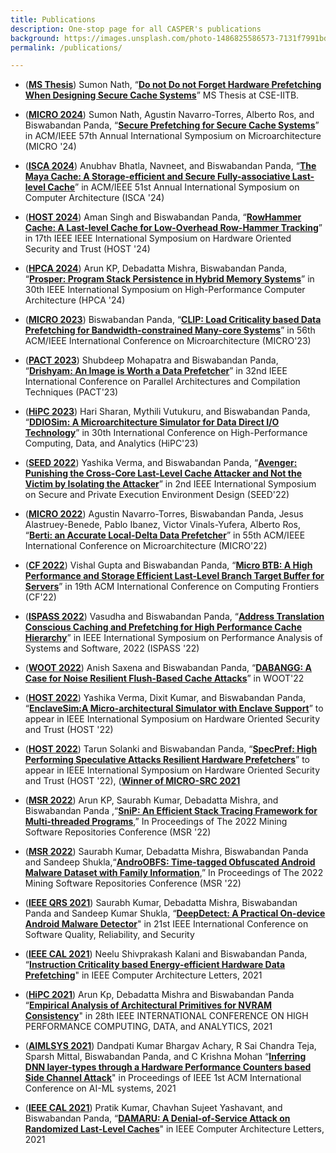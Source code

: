```yaml
---
title: Publications
description: One-stop page for all CASPER's publications
background: https://images.unsplash.com/photo-1486825586573-7131f7991bdd?auto=format&w=2000
permalink: /publications/

---
```

* (**[MS Thesis]()**) Sumon Nath, “**[Do not Do not Forget Hardware Prefetching When Designing Secure Cache Systems](https://www.cse.iitb.ac.in/~biswa/MSThesisSumon.pdf)**” MS Thesis at CSE-IITB. 

* (**[MICRO 2024](https://microarch.org/micro57/)**) Sumon Nath, Agustin Navarro-Torres, Alberto Ros, and Biswabandan Panda, “**[Secure Prefetching for Secure Cache Systems](https://www.cse.iitb.ac.in/~biswa/MICRO24.pdf)**” in ACM/IEEE 57th Annual International Symposium on Microarchitecture (MICRO '24)

* (**[ISCA 2024](https://iscaconf.org/isca2024/)**) Anubhav Bhatla, Navneet, and Biswabandan Panda, “**[The Maya Cache: A Storage-efficient and Secure
Fully-associative Last-level Cache](https://www.cse.iitb.ac.in/~biswa/ISCA2024.pdf)**” in ACM/IEEE 51st Annual International Symposium on Computer Architecture (ISCA '24)

* (**[HOST 2024](http://www.hostsymposium.org/)**) Aman Singh and Biswabandan Panda, “**[RowHammer Cache: A Last-level Cache for Low-Overhead Row-Hammer Tracking](https://www.cse.iitb.ac.in/~biswa/HOST2024.pdf)**” in 17th IEEE IEEE International Symposium on Hardware Oriented Security and Trust (HOST '24)

* (**[HPCA 2024](https://hpca-conf.org/2024/)**) Arun KP, Debadatta Mishra, Biswabandan Panda, “**[Prosper: Program Stack Persistence in Hybrid Memory Systems](https://www.cse.iitb.ac.in/~biswa/HPCA24.pdf)**” in 30th IEEE International Symposium on High-Performance Computer Architecture (HPCA '24) 
 
* (**[MICRO 2023](https://www.microarch.org/micro56/)**) Biswabandan Panda, “**[CLIP: Load Criticality based Data Prefetching for Bandwidth-constrained Many-core Systems](https://www.cse.iitb.ac.in/~biswa/MICRO23.pdf)**” in 56th ACM/IEEE International Conference on Microarchitecture (MICRO'23)
  
* (**[PACT 2023](https://pact2023.github.io/)**) Shubdeep Mohapatra and Biswabandan Panda, “**[Drishyam: An Image is Worth a Data Prefetcher](https://www.cse.iitb.ac.in/~biswa/PACT23-final.pdf)**” in 32nd IEEE International Conference on  Parallel Architectures and Compilation Techniques (PACT'23)

*  (**[HiPC 2023](https://hipc.org/)**) Hari Sharan, Mythili Vutukuru, and Biswabandan Panda, “**[DDIOSim: A Microarchitecture Simulator for Data Direct I/O Technology](https://www.cse.iitb.ac.in/~biswa/HiPC23.pdf)**” in 30th  International Conference on High-Performance Computing, Data, and Analytics (HiPC'23)

* (**[SEED 2022](https://seed22.engr.uconn.edu/)**) Yashika Verma, and Biswabandan Panda, “**[Avenger: Punishing the Cross-Core Last-Level Cache Attacker and Not the Victim by Isolating the Attacker](https://www.cse.iitb.ac.in/~biswa/SEED.pdf)**” in 2nd IEEE International Symposium on Secure and Private Execution Environment Design (SEED'22)

* (**[MICRO 2022](https://www.microarch.org/micro55/)**) Agustin Navarro-Torres, Biswabandan Panda, Jesus Alastruey-Benede, Pablo Ibanez, Victor Vinals-Yufera, Alberto Ros, “**[Berti: an Accurate Local-Delta Data Prefetcher](https://www.cse.iitb.ac.in/~biswa/MICRO22.pdf)**” in 55th ACM/IEEE International Conference on Microarchitecture (MICRO'22)

* (**[CF 2022](https://www.computingfrontiers.org/2022/)**) Vishal Gupta and Biswabandan Panda, “**[Micro BTB: A High Performance and Storage Efficient Last-Level
Branch Target Buffer for Servers](https://www.cse.iitb.ac.in/~biswa/CF2022.pdf)**” in 19th ACM International Conference on Computing Frontiers (CF'22)

* (**[ISPASS 2022](https://ispass.org/ispass2022/)**) Vasudha and Biswabandan Panda, “**[Address Translation Conscious Caching and Prefetching for High Performance Cache Hierarchy](https://www.cse.iitb.ac.in/~biswa/ISPASS22.pdf)**” in IEEE International Symposium on Performance Analysis of Systems and Software, 2022  (ISPASS '22)

* (**[WOOT 2022](https://www.ieee-security.org/TC/SP2022/WOOT22/index.html)**) Anish Saxena and Biswabandan Panda, “**[DABANGG: A Case for Noise Resilient Flush-Based Cache Attacks](https://www.cse.iitb.ac.in/~biswa/WOOT22.pdf)**” in WOOT'22

* (**[HOST 2022](http://www.hostsymposium.org/)**) Yashika Verma, Dixit Kumar, and Biswabandan Panda, “**[EnclaveSim:A Micro-architectural Simulator with Enclave Support](https://www.cse.iitb.ac.in/~biswa/HOST_enclavesim.pdf)**” to appear in IEEE International Symposium on Hardware Oriented Security and Trust (HOST '22)

* (**[HOST 2022](http://www.hostsymposium.org/)**) Tarun Solanki and Biswabandan Panda, “**[SpecPref: High Performing Speculative Attacks Resilient Hardware Prefetchers](https://www.cse.iitb.ac.in/~biswa/Specpref-final.pdf)**” to appear in IEEE International Symposium on Hardware Oriented Security and Trust (HOST '22), (**[Winner of MICRO-SRC 2021](https://www.dropbox.com/s/to1eshh8rq7v5kg/Tarun-MICROSRC.jpg?dl=0)**

* (**[MSR 2022](https://conf.researchr.org/home/msr-2022)**) Arun KP, Saurabh Kumar, Debadatta Mishra, and Biswabandan Panda ,“**[SniP: An Efficient Stack Tracing Framework for Multi-threaded Programs](https://www.cse.iitb.ac.in/~biswa/MSR22-2.pdf)**,” In Proceedings of The 2022 Mining Software Repositories Conference (MSR '22)

* (**[MSR 2022](https://conf.researchr.org/home/msr-2022)**)  Saurabh Kumar, Debadatta Mishra, Biswabandan Panda and Sandeep Shukla,“**[AndroOBFS: Time-tagged Obfuscated Android Malware Dataset with Family Information](https://www.cse.iitb.ac.in/~biswa/MSR22-1.pdf)**,” In Proceedings of The 2022 Mining Software Repositories Conference (MSR '22)
  
* (**[IEEE QRS 2021](https://qrs21.techconf.org/)**) Saurabh Kumar, Debadatta Mishra, Biswabandan Panda and Sandeep Kumar Shukla, “**[DeepDetect: A Practical On-device Android Malware Detector](https://www.cse.iitb.ac.in/~biswa/QRS2021.pdf)**" in 21st IEEE International Conference on Software Quality, Reliability, and Security

* (**[IEEE CAL 2021](https://www.computer.org/csdl/journal/ca)**) Neelu Shivprakash Kalani and Biswabandan Panda, “**[Instruction Criticality based Energy-efficient
Hardware Data Prefetching](https://www.cse.iitb.ac.in/~biswa/EnergyPref.pdf)**" in IEEE Computer Architecture Letters, 2021

* (**[HiPC 2021](https://hipc.org/)**) Arun Kp, Debadatta Mishra and Biswabandan Panda “**[Empirical Analysis of Architectural Primitives for NVRAM Consistency](https://www.cse.iitb.ac.in/~biswa/HiPC21.pdf)**" in 28th IEEE INTERNATIONAL CONFERENCE ON HIGH PERFORMANCE COMPUTING, DATA, and ANALYTICS, 2021

* (**[AIMLSYS 2021](https://www.aimlsystems.org/2021/)**) Dandpati Kumar Bhargav Achary, R Sai Chandra Teja, Sparsh Mittal, Biswabandan Panda, and C Krishna Mohan “**[Inferring DNN layer-types through a Hardware Performance Counters based Side Channel Attack](https://www.cse.iitb.ac.in/~biswa/AIMLSYS.pdf)**" in Proceedings of IEEE 1st ACM International Conference on AI-ML systems, 2021

* (**[IEEE CAL 2021](https://www.computer.org/csdl/journal/ca)**) Pratik Kumar, Chavhan Sujeet Yashavant, and Biswabandan Panda, “**[DAMARU: A Denial-of-Service Attack on Randomized Last-Level Caches](https://www.cse.iitb.ac.in/~biswa/DAMARU-final.pdf)**" in IEEE Computer Architecture Letters, 2021
